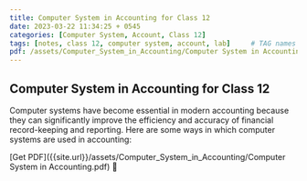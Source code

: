 ```yaml
---
title: Computer System in Accounting for Class 12
date: 2023-03-22 11:34:25 + 0545
categories: [Computer System, Account, Class 12]
tags: [notes, class 12, computer system, account, lab]     # TAG names should always be lowercase
pdf: /assets/Computer_System_in_Accounting/Computer System in Accounting.pdf
---
```

## Computer System in Accounting for Class 12

Computer systems have become essential in modern accounting because they can significantly improve the efficiency and accuracy of financial record-keeping and reporting. Here are some ways in which computer systems are used in accounting:

[Get PDF]({{site.url}}/assets/Computer_System_in_Accounting/Computer System in Accounting.pdf) 🤏
